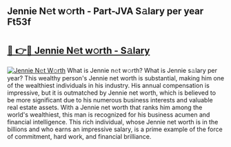 ## Jennie N𝚎t w𝚘rth - Part-JVA S𝚊lary per year Ft53f

# <h2><a href="http://gc0flt6.nevu.top/?p=Jennie">🔗 👉🔴 Jennie N𝚎t w𝚘rth - S𝚊lary</a></h2>

[![Jennie N𝚎t W𝚘rth](https://i.imgur.com/Oavwk0R.jpeg)](http://gc0flt6.nevu.top/?p=Jennie)
What is Jennie n𝚎t w𝚘rth? What is Jennie s𝚊lary per year?
This wealthy person's Jennie net worth is substantial, making him one of the wealthiest individuals in his industry. His annual compensation is impressive, but it is outmatched by Jennie net worth, which is believed to be more significant due to his numerous business interests and valuable real estate assets. With a Jennie net worth that ranks him among the world's wealthiest, this man is recognized for his business acumen and financial intelligence. This rich individual, whose Jennie net worth is in the billions and who earns an impressive salary, is a prime example of the force of commitment, hard work, and financial brilliance.
